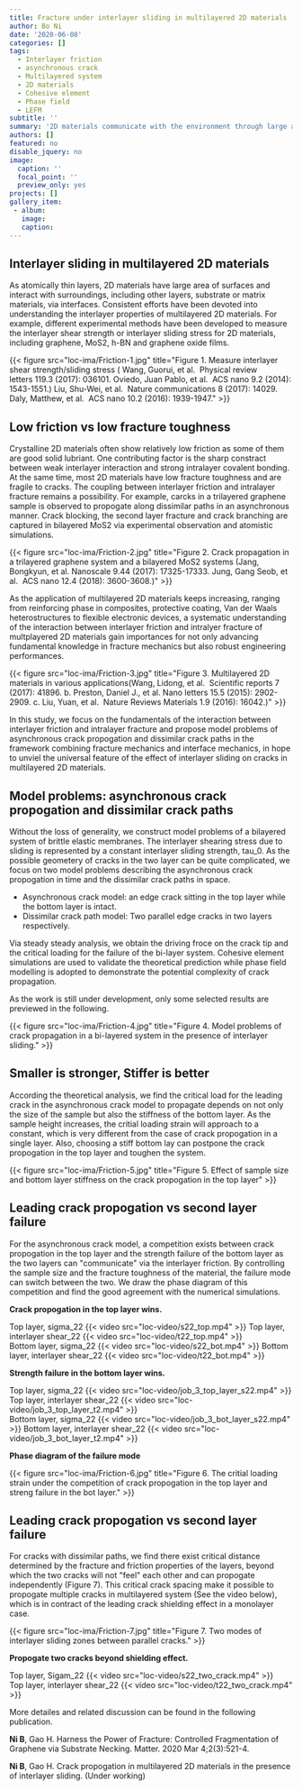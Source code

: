 ```yaml
---
title: Fracture under interlayer sliding in multilayered 2D materials
author: Bo Ni
date: '2020-06-08'
categories: []
tags:
  - Interlayer friction
  - asynchronous crack
  - Multilayered system
  - 2D materials
  - Cohesive element
  - Phase field
  - LEFM
subtitle: ''
summary: '2D materials communicate with the environment through large area of surface. Recent experimental measurements have deepened our understanding of the <strong>friction</strong> between layers of 2D materials and suggested the interlayer properties, such as interlayer friction, can couple with intralayer properties and affect the overall behavior of multilayered 2D material systems. In this study, the effect of interlayer friction on <strong>asyncronous crack propogation</strong> and <strong>dissimilar crack paths</strong> is considered by integrating theoretical analysis and numerical simulation. It is found that the intact layer can <strong>postpone</strong> crack propogation in the neighbouring layer and cracks along dissimilar paths can <strong>communicate</strong> via interlayer sliding zone, resulting in a <strong>size-dependent</strong> fracture behavior.'
authors: []
featured: no
disable_jquery: no
image:
  caption: ''
  focal_point: ''
  preview_only: yes
projects: []
gallery_item:
 - album: 
   image: 
   caption: 
---
```


##  **Interlayer sliding in multilayered 2D materials**

As atomically thin layers, 2D materials have large area of surfaces and interact with surroundings, including other layers, substrate or matrix materials, via interfaces. Consistent efforts have been devoted into understanding the interlayer properties of multilayered 2D materials. For example, different experimental methods have been developed to measure the interlayer shear strength or interlayer sliding stress for 2D materials, including graphene, MoS2, h-BN and graphene oxide films.

<div class="row">

  <!-- **__**   -->
</div>
<div class="row">
  <div class="col-12 col-lg-12">
    {{< figure src="loc-ima/Friction-1.jpg" title="Figure 1. Measure interlayer shear strength/sliding stress ( Wang, Guorui, et al.  Physical review letters 119.3 (2017): 036101. Oviedo, Juan Pablo, et al.  ACS nano 9.2 (2014): 1543-1551.) Liu, Shu-Wei, et al.  Nature communications 8 (2017): 14029. Daly, Matthew, et al.  ACS nano 10.2 (2016): 1939-1947." >}}
  </div>
  <!-- <div class="col-12 col-lg-6">
    {{< figure src="loc-ima/Friction-2.jpg" title="Figure 2. Range of interlayer sliding stress(Liu, Shu-Wei, et al.  Nature communications 8 (2017): 14029. Daly, Matthew, et al.  ACS nano 10.2 (2016): 1939-1947.)" >}}
  </div> -->
</div>

##  **Low friction vs low fracture toughness**

Crystalline 2D materials often show relatively low friction as some of them are good solid lubriant. One contributing factor is the sharp constract between weak interlayer interaction and strong intralayer covalent bonding. At the same time, most 2D materials have low fracture toughness and are fragile to cracks. The coupling between interlayer friction and intralayer fracture remains a possibility. For example, carcks in a trilayered graphene sample is observed to propogate along dissimilar paths in an asynchronous manner. Crack blocking, the second layer fracture and crack branching are captured in bilayered MoS2 via experimental observation and atomistic simulations. 

<div class="row">

  <!-- **__**   -->
</div>
<div class="row">
  <div class="col-12 col-lg-12">
    {{< figure src="loc-ima/Friction-2.jpg" title="Figure 2. Crack propagation in a trilayered graphene system and a bilayered MoS2 systems (Jang, Bongkyun, et al. Nanoscale 9.44 (2017): 17325-17333. Jung, Gang Seob, et al.  ACS nano 12.4 (2018): 3600-3608.)" >}}
  </div>
  <!-- <div class="col-12 col-lg-6">
    {{< figure src="loc-ima/Friction-2.jpg" title="Figure 2. Range of interlayer sliding stress(Liu, Shu-Wei, et al.  Nature communications 8 (2017): 14029. Daly, Matthew, et al.  ACS nano 10.2 (2016): 1939-1947.)" >}}
  </div> -->
</div>

As the application of multilayered 2D materials keeps increasing, ranging from reinforcing phase in composites, protective coating, Van der Waals heterostructures to flexible electronic devices, a systematic understanding of the interaction between interlayer friction and intralyer fracture of multplayered 2D materials gain importances for not only advancing fundamental knowledge in fracture mechanics but also robust engineering performances.


<div class="row">

  <!-- **__**   -->
</div>
<div class="row">
  <div class="col-12 col-lg-12">
    {{< figure src="loc-ima/Friction-3.jpg" title="Figure 3. Multilayered 2D materials in various applications(Wang, Lidong, et al.  Scientific reports 7 (2017): 41896. b. Preston, Daniel J., et al. Nano letters 15.5 (2015): 2902-2909. c. Liu, Yuan, et al.  Nature Reviews Materials 1.9 (2016): 16042.)" >}}
  </div>
  <!-- <div class="col-12 col-lg-6">
    {{< figure src="loc-ima/Friction-2.jpg" title="Figure 2. Range of interlayer sliding stress(Liu, Shu-Wei, et al.  Nature communications 8 (2017): 14029. Daly, Matthew, et al.  ACS nano 10.2 (2016): 1939-1947.)" >}}
  </div> -->
</div>

In this study, we focus on the fundamentals of the interaction between interlayer friction and intralayer fracture and propose model problems of asynchronous crack propogation and dissimilar crack paths in the framework combining fracture mechanics and interface mechanics, in hope to unviel the universal feature of the effect of interlayer sliding on cracks in multilayered 2D materials.

##  **Model problems: asynchronous crack propogation and dissimilar crack paths**

Without the loss of generality, we construct model problems of a bilayered system of brittle elastic membranes. The interlayer shearing stress due to sliding is represented by a constant interlayer sliding strength, tau_0. As the possible geometery of cracks in the two layer can be quite complicated, we focus on two model problems describing the asynchronous crack propogation in time and the dissimilar crack paths in space.

* Asynchronous crack model: an edge crack sitting in the top layer while the bottom layer is intact.
* Dissimilar crack path model: Two parallel edge cracks in two layers respectively.

Via steady steady analysis, we obtain the driving froce on the crack tip and the critical loading for the failure of the bi-layer system. Cohesive element simulations are used to validate the theoretical prediction while phase field modelling is adopted to demonstrate the potential complexity of crack propagation.

As the work is still under development, only some selected results are previewed in the following.

<div class="row">

  <!-- **__**   -->
</div>
<div class="row">
  <div class="col-12 col-lg-12">
    {{< figure src="loc-ima/Friction-4.jpg" title="Figure 4. Model problems of crack propagation in a bi-layered system in the presence of interlayer sliding." >}}
  </div>
  <!-- <div class="col-12 col-lg-6">
    {{< figure src="loc-ima/Friction-2.jpg" title="Figure 2. Range of interlayer sliding stress(Liu, Shu-Wei, et al.  Nature communications 8 (2017): 14029. Daly, Matthew, et al.  ACS nano 10.2 (2016): 1939-1947.)" >}}
  </div> -->
</div>

##  **Smaller is stronger, Stiffer is better**
According the theoretical analysis, we find the critical load for the leading crack in the asynchronous crack model to propagate depends on not only the size of the sample but also the stiffness of the bottom layer. As the sample height increases, the critial loading strain will approach to a constant, which is very different from the case of crack propogation in a single layer. Also, choosing a stiff bottom lay can postpone the crack propogation in the top layer and toughen the system.

<div class="row">

  <!-- **__**   -->
</div>
<div class="row">
  <div class="col-12 col-lg-12">
    {{< figure src="loc-ima/Friction-5.jpg" title="Figure 5. Effect of sample size and bottom layer stiffness on the crack propogation in the top layer" >}}
  </div>
  <!-- <div class="col-12 col-lg-6">
    {{< figure src="loc-ima/Friction-2.jpg" title="Figure 2. Range of interlayer sliding stress(Liu, Shu-Wei, et al.  Nature communications 8 (2017): 14029. Daly, Matthew, et al.  ACS nano 10.2 (2016): 1939-1947.)" >}}
  </div> -->
</div>


##  **Leading crack propogation vs second layer failure**
For the asynchronous crack model, a competition exists between crack propogation in the 
top layer and the strength failure of the bottom layer as the two layers can "communicate" via the interlayer friction. By controlling the sample size and the fracture toughness of the material, the failure mode can switch between the two. We draw the phase diagram of this competition and find the good agreement with the numerical simulations. 

<div class="row">

  **Crack propogation in the top layer wins.**
</div>
<div class="row">
  <div class="col-12 col-lg-6">
    Top layer, sigma_22
    {{< video src="loc-video/s22_top.mp4" >}}
    Top layer, interlayer shear_22
    {{< video src="loc-video/t22_top.mp4" >}}
  </div>
  <div class="col-12 col-lg-6">
    Bottom layer, sigma_22
    {{< video src="loc-video/s22_bot.mp4" >}}
    Bottom layer, interlayer shear_22
    {{< video src="loc-video/t22_bot.mp4" >}}
  </div>
</div>

<div class="row">

  **Strength failure in the bottom layer wins.**
</div>
<div class="row">
  <div class="col-12 col-lg-6">
    Top layer, sigma_22
    {{< video src="loc-video/job_3_top_layer_s22.mp4" >}}
    Top layer, interlayer shear_22
    {{< video src="loc-video/job_3_top_layer_t2.mp4" >}}
  </div>
  <div class="col-12 col-lg-6">
    Bottom layer, sigma_22
    {{< video src="loc-video/job_3_bot_layer_s22.mp4" >}}
    Bottom layer, interlayer shear_22
    {{< video src="loc-video/job_3_bot_layer_t2.mp4" >}}
  </div>
</div>


<div class="row">

  **Phase diagram of the failure mode**  
</div>
<div class="row">
  <div class="col-12 col-lg-8">
    {{< figure src="loc-ima/Friction-6.jpg" title="Figure 6. The critial loading strain under the competition of crack propogation in the top layer and streng failure in the bot layer." >}}
  </div>
  <!-- <div class="col-12 col-lg-6">
    {{< figure src="loc-ima/Friction-2.jpg" title="Figure 2. Range of interlayer sliding stress(Liu, Shu-Wei, et al.  Nature communications 8 (2017): 14029. Daly, Matthew, et al.  ACS nano 10.2 (2016): 1939-1947.)" >}}
  </div> -->
</div>

##  **Leading crack propogation vs second layer failure**
For cracks with dissimilar paths, we find there exist critical distance determined by the fracture and friction properties of the layers, beyond which the two cracks will not "feel" each other and can propogate independently (Figure 7). This critical crack spacing make it possible to propogate multiple cracks in multilayered system (See the video below), which is in contract of the leading crack shielding effect in a monolayer case.


<div class="row">

  <!-- **Phase diagram of the failure mode**   -->
</div>
<div class="row">
  <div class="col-12 col-lg-12">
    {{< figure src="loc-ima/Friction-7.jpg" title="Figure 7. Two modes of interlayer sliding zones between parallel cracks." >}}
  </div>
  <!-- <div class="col-12 col-lg-6">
    {{< figure src="loc-ima/Friction-2.jpg" title="Figure 2. Range of interlayer sliding stress(Liu, Shu-Wei, et al.  Nature communications 8 (2017): 14029. Daly, Matthew, et al.  ACS nano 10.2 (2016): 1939-1947.)" >}}
  </div> -->
</div>

<div class="row">

  **Propogate two cracks beyond shielding effect.**
</div>
<div class="row">
  <div class="col-12 col-lg-6">
    Top layer, Sigam_22
    {{< video src="loc-video/s22_two_crack.mp4" >}}
  </div>
  <div class="col-12 col-lg-6">
    Top layer, interlayer shear_22
    {{< video src="loc-video/t22_two_crack.mp4" >}}
  </div>
</div>

More detailes and related discussion can be found in the following publication.<br>

**Ni B**, Gao H. Harness the Power of Fracture: Controlled Fragmentation of Graphene via Substrate Necking. Matter. 2020 Mar 4;2(3):521-4.

**Ni B**, Gao H. Crack propogation in multilayered 2D materials in the presence of interlayer sliding. (Under working)